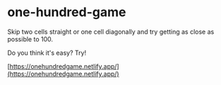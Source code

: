 # one-hundred-game

Skip two cells straight or one cell diagonally and try getting as close as possible to 100.

Do you think it's easy? Try!

[https://onehundredgame.netlify.app/](https://onehundredgame.netlify.app/)
